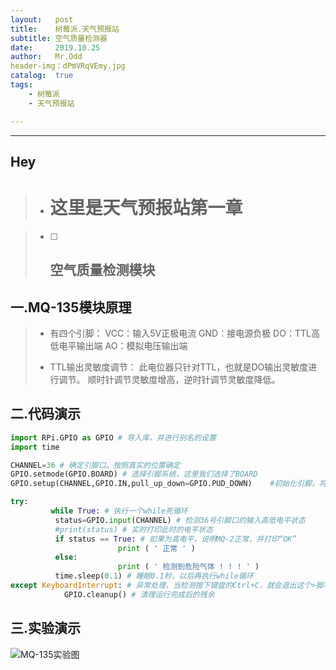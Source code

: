 ```yaml
---
layout:   post
title:    树莓派.天气预报站
subtitle: 空气质量检测器
date:     2019.10.25
author:   Mr.Odd
header-img：dPmVRqVEmy.jpg  
catalog:  true
tags: 
	- 树莓派
	- 天气预报站

---
```


---

## Hey

> - # 这里是天气预报站第一章

> - [ ] ## 空气质量检测模块

##  一.MQ-135模块原理

> - 有四个引脚：
>   VCC：输入5V正极电流
>   GND：接电源负极
>   DO：TTL高低电平输出端
>   AO：模拟电压输出端
>
> - TTL输出灵敏度调节：
>   此电位器只针对TTL，也就是DO输出灵敏度进行调节。
>   顺时针调节灵敏度增高，逆时针调节灵敏度降低。

## 二.代码演示

```python
import RPi.GPIO as GPIO # 导入库，并进行别名的设置
import time

CHANNEL=36 # 确定引脚口。按照真实的位置确定
GPIO.setmode(GPIO.BOARD) # 选择引脚系统，这里我们选择了BOARD
GPIO.setup(CHANNEL,GPIO.IN,pull_up_down=GPIO.PUD_DOWN)    #初始化引脚，将36号引脚设置为输入下拉电阻，因为在初始化的时候不确定的的引电平，因此这样设置是用来保证精准，（但是也可以不写“pull_up_down=GPIO.PUD_DOWN”）

try:
         while True: # 执行一个while死循环
          status=GPIO.input(CHANNEL) # 检测36号引脚口的输入高低电平状态
          #print(status) # 实时打印此时的电平状态
          if status == True: # 如果为高电平，说明MQ-2正常，并打印“OK”
                        print ( ' 正常 ' )      
          else:    
                        print ( ' 检测到危险气体 ! ! ! ' )
          time.sleep(0.1) # 睡眠0.1秒，以后再执行while循环
except KeyboardInterrupt: # 异常处理，当检测按下键盘的Ctrl+C，就会退出这个>脚本
            GPIO.cleanup() # 清理运行完成后的残余
```

## 三.实验演示

![MQ-135实验图](D:\blog\MQ-135实验图.png)





